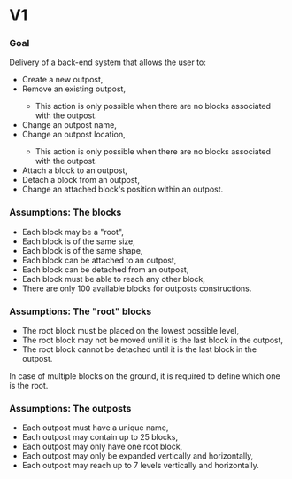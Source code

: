 # V1

### Goal

Delivery of a back-end system that allows the user to:

<ul>
  <li>Create a new outpost,</li>
  <li>Remove an existing outpost,</li>
  <ul>
    <li>This action is only possible when there are no blocks associated with the outpost.</li>
  </ul>
  <li>Change an outpost name,</li>
  <li>Change an outpost location,</li>
  <ul>
    <li>This action is only possible when there are no blocks associated with the outpost.</li>
  </ul>
  <li>Attach a block to an outpost,</li>
  <li>Detach a block from an outpost,</li>
  <li>Change an attached block's position within an outpost.</li>
</ul>

### Assumptions: The blocks

<ul>
  <li>Each block may be a "root",</li>
  <li>Each block is of the same size,</li>
  <li>Each block is of the same shape,</li>
  <li>Each block can be attached to an outpost,</li>
  <li>Each block can be detached from an outpost,</li>
  <li>Each block must be able to reach any other block,</li>
  <li>There are only 100 available blocks for outposts constructions.</li>
</ul>

### Assumptions: The "root" blocks

<ul>
  <li>The root block must be placed on the lowest possible level,</li>
  <li>The root block may not be moved until it is the last block in the outpost,</li>
  <li>The root block cannot be detached until it is the last block in the outpost.</li>
</ul>

In case of multiple blocks on the ground, it is required to define which one is the root.

### Assumptions: The outposts

<ul>
  <li>Each outpost must have a unique name,</li>
  <li>Each outpost may contain up to 25 blocks,</li>
  <li>Each outpost may only have one root block,</li>
  <li>Each outpost may only be expanded vertically and horizontally,</li>
  <li>Each outpost may reach up to 7 levels vertically and horizontally.</li>
</ul>
